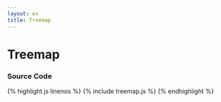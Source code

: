```yaml
---
layout: ex
title: Treemap
---
```


# Treemap

<div class="gallery" id="chart"> </div>
<link type="text/css" rel="stylesheet" href="treemap.css"/>
<script type="text/javascript" src="../d3.layout.js?1.6.0"> </script>
<script type="text/javascript" src="treemap.js"> </script>

### Source Code

{% highlight js linenos %}
{% include treemap.js %}
{% endhighlight %}
